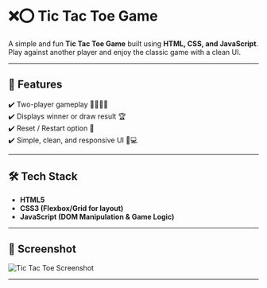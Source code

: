 # ❌⭕ Tic Tac Toe Game  

A simple and fun **Tic Tac Toe Game** built using **HTML, CSS, and JavaScript**.  
Play against another player and enjoy the classic game with a clean UI.  

---

## 🚀 Features  

✔️ Two-player gameplay 👨‍🦱👩‍🦱  
✔️ Displays winner or draw result 🏆  
✔️ Reset / Restart option 🔄  
✔️ Simple, clean, and responsive UI 📱💻  

---

## 🛠️ Tech Stack  

- **HTML5**  
- **CSS3 (Flexbox/Grid for layout)**  
- **JavaScript (DOM Manipulation & Game Logic)**  

---

## 📸 Screenshot  

![Tic Tac Toe Screenshot](./screenshot.png)  

---
